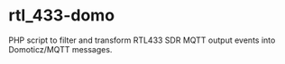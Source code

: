 # rtl_433-domo
PHP script to filter and transform RTL433 SDR MQTT output events into Domoticz/MQTT messages.
